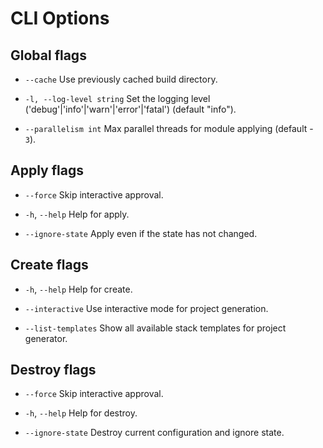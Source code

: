 # CLI Options

## Global flags

* `--cache`             Use previously cached build directory.

* `-l, --log-level string`   Set the logging level ('debug'|'info'|'warn'|'error'|'fatal') (default "info").

* `--parallelism int`    Max parallel threads for module applying (default - `3`).

## Apply flags

* `--force`              Skip interactive approval.

* `-h`, `--help`         Help for apply.

* `--ignore-state`       Apply even if the state has not changed.

## Create flags

* `-h`, `--help`        Help for create.

* `--interactive`       Use interactive mode for project generation.

* `--list-templates`    Show all available stack templates for project generator.

## Destroy flags

* `--force`              Skip interactive approval.

* `-h`, `--help`         Help for destroy.

* `--ignore-state`       Destroy current configuration and ignore state.
